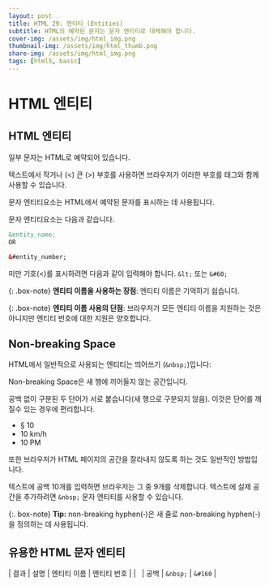 ```yaml
---
layout: post
title: HTML 29. 엔티티 (Entities)
subtitle: HTML의 예약된 문자는 문자 엔티티로 대체해야 합니다.
cover-img: /assets/img/html_img.png
thumbnail-img: /assets/img/html_thumb.png
share-img: /assets/img/html_img.png
tags: [html5, basic]
---
```


# HTML 엔티티

## HTML 엔티티

일부 문자는 HTML로 예약되어 있습니다.

텍스트에서 작거나 (<) 큰 (>) 부호를 사용하면 브라우저가 이러한 부호를 태그와 함께 사용할 수 있습니다.

문자 엔티티요소는 HTML에서 예약된 문자를 표시하는 데 사용됩니다.

문자 엔티티요소는 다음과 같습니다.

```html
&entity_name;
OR

&#entity_number;
```

미만 기호(<)를 표시하려면 다음과 같이 입력해야 합니다. ```&lt;``` 또는 ```&#60;```

{: .box-note}
**엔티티 이름을 사용하는 장점**: 엔티티 이름은 기억하기 쉽습니다.

{: .box-note}
**엔티티 이름 사용의 단점**: 브라우저가 모든 엔티티 이름을 지원하는 것은 아니지만 엔티티 번호에 대한 지원은 양호합니다.

## Non-breaking Space

HTML에서 일반적으로 사용되는 엔티티는 띄어쓰기 (```&nbsp;```)입니다: 

Non-breaking Space은 새 행에 끼어들지 않는 공간입니다.

공백 없이 구분된 두 단어가 서로 붙습니다(새 행으로 구분되지 않음). 이것은 단어를 깨질수 있는 경우에 편리합니다.

+ § 10
+ 10 km/h
+ 10 PM

또한 브라우저가 HTML 페이지의 공간을 잘라내지 않도록 하는 것도 일반적인 방법입니다.

텍스트에 공백 10개를 입력하면 브라우저는 그 중 9개를 삭제합니다. 텍스트에 실제 공간을 추가하려면 ```&nbsp;``` 문자 엔티티를 사용할 수 있습니다.

{:. box-note}
**Tip:** non-breaking hyphen(&#8209;)은 새 줄로 non-breaking hyphen(-)을 정의하는 데 사용됩니다.

## 유용한 HTML 문자 엔티티

| 결과 | 설명 | 엔티티 이름 | 엔티티 번호 |
| &nbsp; | 공백 | ```&nbsp;``` | ```&#160``` |
